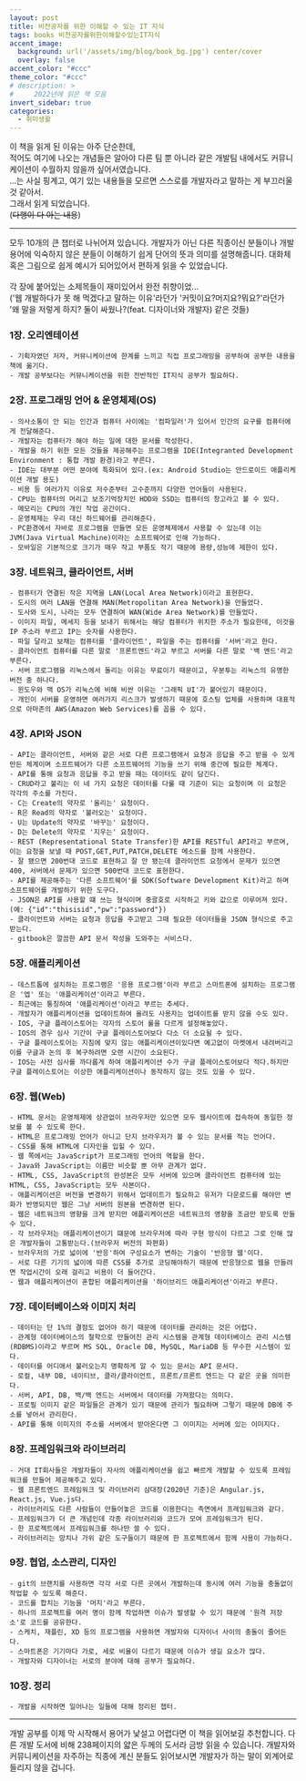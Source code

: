 ```yaml
---
layout: post
title: 비전공자를 위한 이해할 수 있는 IT 지식
tags: books 비전공자를위한이해할수있는IT지식
accent_image:
  background: url('/assets/img/blog/book_bg.jpg') center/cover
  overlay: false
accent_color: "#ccc"
theme_color: "#ccc"
# description: >
#     2022년에 읽은 책 모음
invert_sidebar: true
categories:
  - 취미생활
---
```


이 책을 읽게 된 이유는 아주 단순한데,<br>
적어도 여기에 나오는 개념들은 알아야 다른 팀 뿐 아니라 같은 개발팀 내에서도 커뮤니케이션이 수월하지 않을까 싶어서였습니다.<br>
...는 사실 핑계고, 여기 있는 내용들을 모르면 스스로를 개발자라고 말하는 게 부끄러울 것 같아서. <br>
그래서 읽게 되었습니다.<br>
(~~다행이 다 아는 내용~~)

---

모두 10개의 큰 챕터로 나뉘어져 있습니다.
개발자가 아닌 다른 직종이신 분들이나 개발용어에 익숙하지 않은 분들이 이해하기 쉽게 단어의 뜻과 의미를 설명해줍니다.
대화체 혹은 그림으로 쉽게 예시가 되어있어서 편하게 읽을 수 있었습니다.<br><br>
각 장에 붙어있는 소제목들이 재미있어서 완전 취향이었...<br>
('웹 개발하다가 못 해 먹겠다고 말하는 이유'라던가 '커밋이요?머지요?뭐요?'라던가 '왜 말을 저렇게 하지? 둘이 싸웠나?(feat. 디자이너와 개발자) 같은 것들)

### 1장. 오리엔테이션

    - 기획자였던 저자, 커뮤니케이션에 한계를 느끼고 직접 프로그래밍을 공부하여 공부한 내용을 책에 옮기다.
    - 개발 공부보다는 커뮤니케이션을 위한 전반적인 IT지식 공부가 필요하다.

### 2장. 프로그래밍 언어 & 운영체제(OS)

    - 의사소통이 안 되는 인간과 컴퓨터 사이에는 '컴파일러'가 있어서 인간의 요구를 컴퓨터에게 전달해준다.
    - 개발자는 컴퓨터가 해야 하는 일에 대한 문서를 작성한다.
    - 개발을 하기 위한 모든 것들을 제공해주는 프로그램을 IDE(Integranted Development Environment : 통합 개발 환경)라고 부른다.
    - IDE는 대부분 어떤 분야에 특화되어 있다.(ex: Android Studio는 안드로이드 애플리케이션 개발 용도)
    - 비용 등 여러가지 이유로 저수준부터 고수준까지 다양한 언어들이 사용된다.
    - CPU는 컴퓨터의 머리고 보조기억장치인 HDD와 SSD는 컴퓨터의 창고라고 볼 수 있다.
    - 메모리는 CPU의 개인 작업 공간이다.
    - 운영체제는 우리 대신 하드웨어를 관리해준다.
    - PC환경에서 자바로 프로그램을 만들면 모든 운영체제에서 사용할 수 있는데 이는 JVM(Java Virtual Machine)이라는 소프트웨어로 인해 가능하다.
    - 모바일은 기본적으로 크기가 매우 작고 부품도 작기 때문에 용량,성능에 제한이 있다.

### 3장. 네트워크, 클라이언트, 서버

    - 컴퓨터가 연결된 작은 지역을 LAN(Local Area Network)이라고 표현한다.
    - 도시의 여러 LAN을 연결해 MAN(Metropolitan Area Network)을 만들었다.
    - 도사와 도시, 나라는 모두 연결하여 WAN(Wide Area Network)를 만들었다.
    - 이미지 파일, 메세지 등을 보내기 위해서는 해당 컴퓨터가 위치한 주소가 필요한데, 이것을 IP 주소라 부르고 IP는 숫자를 사용한다.
    - 파일 달라고 보채는 컴퓨터를 '클라이언트', 파일을 주는 컴퓨터를 '서버'라고 한다.
    - 클라이언트 컴퓨터를 다른 말로 '프론트엔드'라고 부르고 서버를 다른 말로 '백 엔드'라고 부른다.
    - 서버 프로그램을 리눅스에서 돌리는 이유는 무료이기 때문이고, 우분투는 리눅스의 유명한 버전 중 하나다.
    - 윈도우와 맥 OS가 리눅스에 비해 비싼 이유는 '그래픽 UI'가 붙어있기 때문이다.
    - 개인이 서버를 운영하면 여러가지 리스크가 발생하기 때문에 호스팅 업체를 사용하며 대표적으로 아마존의 AWS(Amazon Web Services)를 꼽을 수 있다.

### 4장. API와 JSON

    - API는 클라이언트, 서버와 같은 서로 다른 프로그램에서 요청과 응답을 주고 받을 수 있게 만든 체계이며 소프트웨어가 다른 소프트웨어의 기능을 쓰기 위해 중간에 필요한 체계다.
    - API를 통해 요청과 응답을 주고 받을 때는 데이터도 같이 담긴다.
    - CRUD라고 불리는 이 네 가지 요청은 데이터를 다룰 때 기준이 되는 요청이며 이 요청은 각각의 주소를 가진다.
    - C는 Create의 약자로 '올리는' 요청이다.
    - R은 Read의 약자로 '불러오는' 요청이다.
    - U는 Update의 약자로 '바꾸는' 요청이다.
    - D는 Delete의 약자로 '지우는' 요청이다.
    - REST (Representational State Transfer)한 API를 RESTful API라고 부르며, 이는 요청을 보낼 때 POST,GET,PUT,PATCH,DELETE 메소드를 함께 사용한다.
    - 잘 됐으면 200번대 코드로 표현하고 잘 안 됐는데 클라이언트 요청에서 문제가 있으면 400, 서버에서 문제가 있으면 500번대 코드로 표현한다.
    - API를 제공해주는 '다른 소프트웨어'를 SDK(Software Development Kit)라고 하며 소프트웨어를 개발하기 위한 도구다.
    - JSON은 API를 사용할 떄 쓰는 형식이며 중괄호로 시작하고 키와 값으로 이루어져 있다. (예: {"id":"thisisid","pw":"password"})
    - 클라이언트와 서버는 요청과 응답을 주고받고 그때 필요한 데이터들을 JSON 형식으로 주고받는다.
    - gitbook은 깔끔한 API 문서 작성을 도와주는 서비스다.

### 5장. 애플리케이션

    - 데스트톱에 설치하는 프로그램은 '응용 프로그램'이라 부르고 스마트폰에 설치하는 프로그램은 '엡' 또는 '애플리케이션'이라고 부른다.
    - 최근에는 통칭하여 '애플리케이션'이라고 부르는 추세다.
    - 개발자가 애플리케이션을 업데이트하여 올려도 사용자는 업데이트를 받지 않을 수도 있다.
    - IOS, 구글 플레이스토어는 각자의 스토어 룰을 다르게 설정해놓았다.
    - IOS의 경우 심사 기간이 구글 플레이스토어보다 다소 더 소요될 수 있다.
    - 구글 플레이스토어는 지침에 맞지 않는 애플리케이션이있다면 예고없이 마켓에서 내려버리고 이를 구글과 논의 후 복구하려면 오랜 시간이 소요된다.
    - IOS는 사전 심사를 까다롭게 하여 애플리케이션 수가 구글 플레이스토어보다 적다.하지만 구글 플레이스토어는 이상한 애플리케이션이나 동작하지 않는 것도 있을 수 있다.

### 6장. 웹(Web)

    - HTML 문서는 운영체제에 상관없이 브라우저만 있으면 모두 웹사이트에 접속하여 동일한 정보를 볼 수 있도록 한다.
    - HTML은 프로그래밍 언어가 아니고 단지 브라우저가 볼 수 있는 문서를 적는 언어다.
    - CSS를 통해 HTML에 디자인을 입힐 수 있다.
    - 웹 쪽에서는 JavaScript가 프로그래밍 언어의 역할을 한다.
    - Java와 JavaScript는 이름만 비슷할 뿐 아무 관계가 없다.
    - HTML, CSS, JavaScript의 완성본은 모두 서버에 있으며 클라이언트 컴퓨터에 있는 HTML, CSS, JavaScript는 모두 사본이다.
    - 애플리케이션은 버전을 변경하기 위해서 업데이트가 필요하고 유저가 다운로드를 해야만 변화가 반영되지만 웹은 그냥 서버의 원본을 변경하면 된다.
    - 웹은 네트워크의 영향을 크게 받지만 애플리케이션은 네트워크의 영향을 조금만 받도록 만들 수 있다.
    - 각 브라우저는 애플리케이션이기 떄문에 브라우저에 따라 구현 방식이 다르고 그로 인해 많은 개발자들이 고통받는다.(브라우저 버전의 파편화)
    - 브라우저의 가로 넓이에 '반응'하여 구성요소가 변하는 기술이 '반응형 웹'이다.
    - 서로 다른 기기의 넓이에 따른 CSS를 추가로 코딩해야하기 때문에 반응형으로 웹을 만들려면 작업시간이 오래 걸리고 비용이 더 들어간다.
    - 웹과 애플리케이션이 혼합된 애플리케이션을 '하이브리드 애플리케이션'이라고 부른다.

### 7장. 데이터베이스와 이미지 처리

    - 데이터는 단 1%의 결점도 없어야 하기 때문에 데이터를 관리하는 것은 어렵다.
    - 관계형 데이터베이스의 철학으로 만들어진 관리 시스템을 관계형 데이터베이스 관리 시스템(RDBMS)이라고 부르며 MS SQL, Oracle DB, MySQL, MariaDB 등 무수한 시스템이 있다.
    - 데이터를 어디애서 불러오는지 명확하게 알 수 있는 문서는 API 문서다.
    - 로컬, 내부 DB, 네이티브, 클라/클라이언트, 프론트/프론트 엔드는 다 같은 곳을 의미한다.
    - 서버, API, DB, 백/백 엔드는 서버에서 데이터를 가져왔다는 의미다.
    - 프로필 이미지 같은 파일들은 관계가 있기 때문에 관리가 필요하며 그렇기 때문에 DB에 주소를 넣어서 관리한다.
    - API를 통해 이미지의 주소를 서버에서 받아온다면 그 이미지는 서버에 있는 이미지다.

### 8장. 프레임워크와 라이브러리

    - 거대 IT회사들은 개발자들이 자사의 애플리케이션을 쉽고 빠르게 개발할 수 있도록 프레임워크를 만들어 제공해주고 있다.
    - 웹 프론트엔드 프레임워크 및 라이브러리 삼대장(2020년 기준)은 Angular.js, React.js, Vue.js다.
    - 라이브러리도 다른 사람들이 만들어놓은 코드를 이용한다는 측면에서 프레임워크와 같다.
    - 프레임워크가 더 큰 개념인데 각종 라이브러리와 코드가 모여 프레임워크가 된다.
    - 한 프로젝트에서 프레임워크를 하나만 쓸 수 있다.
    - 라이브러리는 망치나 가위 같은 도구들이기 때문에 한 프로젝트에서 함께 사용이 가능하다.

### 9장. 협업, 소스관리, 디자인

    - git의 브랜치를 사용하면 각각 서로 다른 곳에서 개발하는데 동시에 여러 기능을 충돌없이 작업할 수 있도록 해준다.
    - 코드를 합치는 기능을 '머지'라고 부른다.
    - 하나의 프로젝트를 여러 명이 함께 작업하면 이슈가 발생할 수 있기 때문에 '원격 저장소'로 코드를 공유한다.
    - 스케치, 재플린, XD 등의 프로그램을 사용하면 개발자와 디자이너 사이의 충돌이 줄어든다.
    - 스마트폰은 기기마다 가로, 세로 비율이 다르기 때문에 이슈가 생길 요소가 많다.
    - 개발자와 디자이너는 서로의 분야에 대해 공부가 필요하다.

### 10장. 정리

    - 개발을 시작하면 일어나는 일들에 대해 정리된 챕터.

---

개발 공부를 이제 막 시작해서 용어가 낯설고 어렵다면 이 책을 읽어보길 추천합니다.
다른 개발 도서에 비해 238페이지의 얇은 두께의 도서라 금방 읽을 수 있습니다.
개발자와 커뮤니케이션을 자주하는 직종에 계신 분들도 읽어보시면 개발자가 하는 말이 외계어로 들리지 않을 겁니다.
